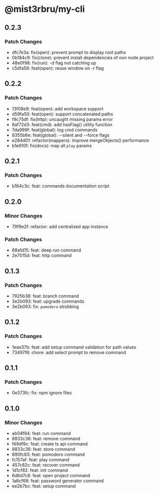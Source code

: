 # @mist3rbru/my-cli

## 0.2.3

### Patch Changes

- dfc7e3a: fix(open): prevent prompt to display root paths
- 0b184c9: fix(clone): prevent install dependencies of non node project
- 48e0f98: fix(run): -d flag not catching up
- c5dfa59: feat(open): reuse window on -r flag

## 0.2.2

### Patch Changes

- 13f08e9: feat(open): add workspace support
- d59fa50: feat(open): support concatenated paths
- f9c75df: fix(http): uncaught missing params error
- 6af72d3: feat(cmd): add hasFlag() utility function
- 7da999f: feat(global): log cmd commands
- 8355b6e: feat(global): --silent and --force flags
- e284d01: refactor(mappers): improve mergeObjects() performance
- b1e910f: fix(docs): map all `play` params

## 0.2.1

### Patch Changes

- b164c3c: feat: commands documentation script

## 0.2.0

### Minor Changes

- 79f9e2f: refactor: add centralized app instance

### Patch Changes

- 68a1d15: feat: deep run command
- 2e7015d: feat: http command

## 0.1.3

### Patch Changes

- 7925b38: feat: branch command
- 3e2b093: feat: upgrade commands
- 3e2b093: fix: `pomodoro` strobbing

## 0.1.2

### Patch Changes

- 1eae37b: feat: add setup command validation for path values
- 73497f6: chore: add select prompt to remove command

## 0.1.1

### Patch Changes

- 0e373fc: fix: npm ignore files

## 0.1.0

### Minor Changes

- ab04f84: feat: run command
- 8833c36: feat: remove command
- f49df9c: feat: create ts api command
- 8833c36: feat: store command
- 890fc83: feat: pomodoro command
- fc157af: feat: play command
- 457c82c: feat: recover command
- 1d1cf82: feat: init command
- 6d6d7c8: feat: open project command
- 1a6cf68: feat: password generator command
- ee2b7bc: feat: setup command
